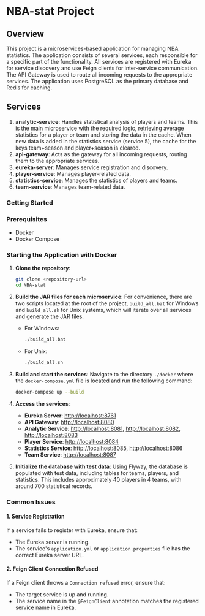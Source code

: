 # NBA-stat Project

## Overview
This project is a microservices-based application for managing NBA statistics. The application consists of several services, each responsible for a specific part of the functionality. All services are registered with Eureka for service discovery and use Feign clients for inter-service communication. The API Gateway is used to route all incoming requests to the appropriate services. The application uses PostgreSQL as the primary database and Redis for caching.

## Services

1. **analytic-service**: Handles statistical analysis of players and teams. This is the main microservice with the required logic, retrieving average statistics for a player or team and storing the data in the cache. When new data is added in the statistics service (service 5), the cache for the keys team+season and player+season is cleared.
2. **api-gateway**: Acts as the gateway for all incoming requests, routing them to the appropriate services.
3. **eureka-server**: Manages service registration and discovery.
4. **player-service**: Manages player-related data.
5. **statistics-service**: Manages the statistics of players and teams.
6. **team-service**: Manages team-related data.

### Getting Started

### Prerequisites
- Docker
- Docker Compose

### Starting the Application with Docker

1. **Clone the repository**:
   ```bash
   git clone <repository-url>
   cd NBA-stat
   ```

2. **Build the JAR files for each microservice**:
   For convenience, there are two scripts located at the root of the project, `build_all.bat` for Windows and `build_all.sh` for Unix systems, which will iterate over all services and generate the JAR files.
   - For Windows:
     ```bash
     ./build_all.bat
     ```
   - For Unix:
     ```bash
     ./build_all.sh
     ```

3. **Build and start the services**:
   Navigate to the directory `./docker` where the `docker-compose.yml` file is located and run the following command:
   ```bash
   docker-compose up --build
   ```

4. **Access the services**:
   - **Eureka Server**: [http://localhost:8761](http://localhost:8761)
   - **API Gateway**: [http://localhost:8080](http://localhost:8080)
   - **Analytic Service**: [http://localhost:8081](http://localhost:8081), [http://localhost:8082](http://localhost:8082), [http://localhost:8083](http://localhost:8083)
   - **Player Service**: [http://localhost:8084](http://localhost:8084)
   - **Statistics Service**: [http://localhost:8085](http://localhost:8085), [http://localhost:8086](http://localhost:8086)
   - **Team Service**: [http://localhost:8087](http://localhost:8087)


5. **Initialize the database with test data**:
   Using Flyway, the database is populated with test data, including tables for teams, players, and statistics. This includes approximately 40 players in 4 teams, with around 700 statistical records.

### Common Issues

#### 1. Service Registration
If a service fails to register with Eureka, ensure that:
- The Eureka server is running.
- The service's `application.yml` or `application.properties` file has the correct Eureka server URL.

#### 2. Feign Client Connection Refused
If a Feign client throws a `Connection refused` error, ensure that:
- The target service is up and running.
- The service name in the `@FeignClient` annotation matches the registered service name in Eureka.
